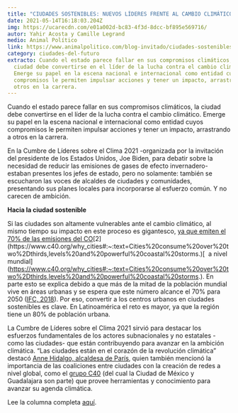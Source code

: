 ```yaml
---
title: "CIUDADES SOSTENIBLES: NUEVOS LÍDERES FRENTE AL CAMBIO CLIMÁTICO"
date: 2021-05-14T16:18:03.204Z
img: https://ucarecdn.com/e01a002d-bc83-4f3d-8dcc-bf895e569716/
autor: Yahir Acosta y Camille Legrand
medio: Animal Político
link: https://www.animalpolitico.com/blog-invitado/ciudades-sostenibles-nuevos-lideres-frente-al-cambio-climatico/
category: ciudades-del-futuro
extracto: Cuando el estado parece fallar en sus compromisos climáticos, la
  ciudad debe convertirse en el líder de la lucha contra el cambio climático.
  Emerge su papel en la escena nacional e internacional como entidad cuyos
  compromisos le permiten impulsar acciones y tener un impacto, arrastrando a
  otros en la carrera.
---
```

<!--StartFragment-->

Cuando el estado parece fallar en sus compromisos climáticos, la ciudad debe convertirse en el líder de la lucha contra el cambio climático. Emerge su papel en la escena nacional e internacional como entidad cuyos compromisos le permiten impulsar acciones y tener un impacto, arrastrando a otros en la carrera.

En la Cumbre de Líderes sobre el Clima 2021 -organizada por la invitación del presidente de los Estados Unidos, Joe Biden, para debatir sobre la necesidad de reducir las emisiones de gases de efecto invernadero- estaban presentes los jefes de estado, pero no solamente: también se escucharon las voces de alcaldes de ciudades y comunidades, presentando sus planes locales para incorporarse al esfuerzo común. Y no carecen de ambición.

**Hacia la ciudad sostenible**

Si las ciudades son altamente vulnerables ante el cambio climático, al mismo tiempo su impacto en este proceso es gigantesco, [ya que emiten el 70% de las emisiones del CO](https://www.c40.org/why_cities#:~:text=Cities%20consume%20over%20two%2Dthirds,levels%20and%20powerful%20coastal%20storms.)[2](https://www.c40.org/why_cities#:~:text=Cities%20consume%20over%20two%2Dthirds,levels%20and%20powerful%20coastal%20storms.)[  a nivel mundial](https://www.c40.org/why_cities#:~:text=Cities%20consume%20over%20two%2Dthirds,levels%20and%20powerful%20coastal%20storms.). En parte esto se explica debido a que más de la mitad de la población mundial vive en áreas urbanas y se espera que este número alcance el 70% para 2050 ([IFC, 2018](http://www.uniapravi.org/objetos/evento/NTY=/arc/20160827152851.pdf)). Por eso, convertir a los centros urbanos en ciudades sostenibles es clave. En Latinoamérica el reto es mayor, ya que la región tiene un 80% de población urbana.

La Cumbre de Líderes sobre el Clima 2021 sirvió para destacar los esfuerzos fundamentales de los actores subnacionales y no estatales -como las ciudades- que están contribuyendo para avanzar en la ambición climática. “Las ciudades están en el corazón de la revolución climática” destacó [Anne Hidalgo, alcaldesa de París](https://www.facebook.com/watch/?v=849118248973741), quien también mencionó la importancia de las coaliciones entre ciudades con la creación de redes a nivel global, como el [grupo C40](https://www.c40.org/) (del cual la Ciudad de México y Guadalajara son parte) que provee herramientas y conocimiento para avanzar su agenda climática.

Lee la columna completa [aquí](https://www.animalpolitico.com/blog-invitado/ciudades-sostenibles-nuevos-lideres-frente-al-cambio-climatico/).

<!--EndFragment-->